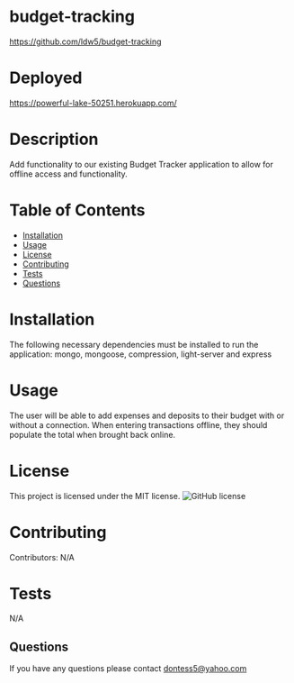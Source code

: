 # budget-tracking
https://github.com/ldw5/budget-tracking

# Deployed
https://powerful-lake-50251.herokuapp.com/
# Description
Add functionality to our existing Budget Tracker application to allow for offline access and functionality. 
# Table of Contents
* [Installation](#installation)
* [Usage](#usage)
* [License](#license)
* [Contributing](#contributing)
* [Tests](#tests)
* [Questions](#questions)
# Installation
The following necessary dependencies must be installed to run the application:
mongo, mongoose, compression, light-server and express
# Usage
The user will be able to add expenses and deposits to their budget with or without a connection. When entering transactions offline, they should populate the total when brought back online.
# License
This project is licensed under the MIT license.
![GitHub license](https://img.shields.io/badge/license-MIT-blue.svg)

# Contributing
Contributors: N/A
# Tests
N/A
## Questions
If you have any questions please contact dontess5@yahoo.com